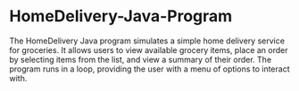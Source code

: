# HomeDelivery-Java-Program 
The HomeDelivery Java program simulates a simple home delivery service for groceries. It allows users to view available grocery items, place an order by selecting items from the list, and view a summary of their order. The program runs in a loop, providing the user with a menu of options to interact with.
